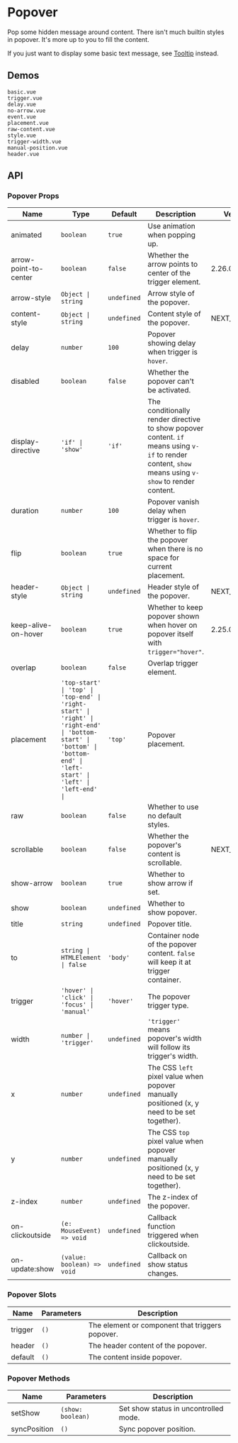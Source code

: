 # Popover

Pop some hidden message around content. There isn't much builtin styles in popover. It's more up to you to fill the content.

If you just want to display some basic text message, see [Tooltip](tooltip) instead.

## Demos

```demo
basic.vue
trigger.vue
delay.vue
no-arrow.vue
event.vue
placement.vue
raw-content.vue
style.vue
trigger-width.vue
manual-position.vue
header.vue
```

## API

### Popover Props

| Name | Type | Default | Description | Version |
| --- | --- | --- | --- | --- |
| animated | `boolean` | `true` | Use animation when popping up. |  |
| arrow-point-to-center | `boolean` | `false` | Whether the arrow points to center of the trigger element. | 2.26.0 |
| arrow-style | `Object \| string` | `undefined` | Arrow style of the popover. |  |
| content-style | `Object \| string` | `undefined` | Content style of the popover. | NEXT_VERSION |
| delay | `number` | `100` | Popover showing delay when trigger is `hover`. |  |
| disabled | `boolean` | `false` | Whether the popover can't be activated. |  |
| display-directive | `'if' \| 'show'` | `'if'` | The conditionally render directive to show popover content. `if` means using `v-if` to render content, `show` means using `v-show` to render content. |  |
| duration | `number` | `100` | Popover vanish delay when trigger is `hover`. |  |
| flip | `boolean` | `true` | Whether to flip the popover when there is no space for current placement. |  |
| header-style | `Object \| string` | `undefined` | Header style of the popover. | NEXT_VERSION |
| keep-alive-on-hover | `boolean` | `true` | Whether to keep popover shown when hover on popover itself with `trigger="hover"`. | 2.25.0 |
| overlap | `boolean` | `false` | Overlap trigger element. |  |
| placement | `'top-start' \| 'top' \| 'top-end' \| 'right-start' \| 'right' \| 'right-end' \| 'bottom-start' \| 'bottom' \| 'bottom-end' \| 'left-start' \| 'left' \| 'left-end' \| ` | `'top'` | Popover placement. |  |
| raw | `boolean` | `false` | Whether to use no default styles. |  |
| scrollable | `boolean` | `false` | Whether the popover's content is scrollable. | NEXT_VERSION |
| show-arrow | `boolean` | `true` | Whether to show arrow if set. |  |
| show | `boolean` | `undefined` | Whether to show popover. |  |
| title | `string` | `undefined` | Popover title. |  |
| to | `string \| HTMLElement \| false` | `'body'` | Container node of the popover content. `false` will keep it at trigger container. |  |
| trigger | `'hover' \| 'click' \| 'focus' \| 'manual'` | `'hover'` | The popover trigger type. |  |
| width | `number \| 'trigger'` | `undefined` | `'trigger'` means popover's width will follow its trigger's width. |  |
| x | `number` | `undefined` | The CSS `left` pixel value when popover manually positioned (x, y need to be set together). |  |
| y | `number` | `undefined` | The CSS `top` pixel value when popover manually positioned (x, y need to be set together). |  |
| z-index | `number` | `undefined` | The z-index of the popover. |  |
| on-clickoutside | `(e: MouseEvent) => void` | `undefined` | Callback function triggered when clickoutside. |  |
| on-update:show | `(value: boolean) => void` | `undefined` | Callback on show status changes. |  |

### Popover Slots

| Name    | Parameters | Description                                     |
| ------- | ---------- | ----------------------------------------------- |
| trigger | `()`       | The element or component that triggers popover. |
| header  | `()`       | The header content of the popover.              |
| default | `()`       | The content inside popover.                     |

### Popover Methods

| Name         | Parameters        | Description                           |
| ------------ | ----------------- | ------------------------------------- |
| setShow      | `(show: boolean)` | Set show status in uncontrolled mode. |
| syncPosition | `()`              | Sync popover position.                |
